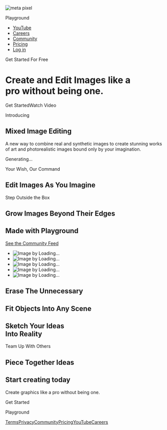 ![meta pixel](https://www.facebook.com/tr?id=987513596183144&ev=PageView&noscript=1)

Playground

* [YouTube](https://www.youtube.com/@playgroundai)
* [Careers](https://www.mightyapp.com/jobs)
* [Community](https://www.mightyapp.com/feed)
* [Pricing](https://www.mightyapp.com/pricing)
* [Log in](https://www.mightyapp.com/login)

Get Started For Free

Create and Edit Images like a  
pro without being one.
======================================================

Get StartedWatch Video

Introducing

Mixed Image Editing
-------------------

A new way to combine real and synthetic images to create stunning works of art and photorealistic images bound only by your imagination.

Generating...

Your Wish, Our Command

Edit Images As You Imagine
--------------------------

Step Outside the Box

Grow Images Beyond Their Edges
------------------------------

Made with Playground
--------------------

[See the Community Feed](https://www.mightyapp.com/feed)

* ![Image by Loading...](/_next/image?url=https%3A%2F%2Fstorage.googleapis.com%2Fpai-images%2F62e5a9e96456410196ab9b2015dad3a1.jpeg&w=750&q=75)
* ![Image by Loading...](/_next/image?url=https%3A%2F%2Fstorage.googleapis.com%2Fpai-images%2F3fe82af1c0e741f9927a2a9f28acbb74.jpeg&w=750&q=75)
* ![Image by Loading...](/_next/image?url=https%3A%2F%2Fstorage.googleapis.com%2Fpai-images%2Fb924aea853274669b11dbbc5007fc032.jpeg&w=750&q=75)
* ![Image by Loading...](/_next/image?url=https%3A%2F%2Fstorage.googleapis.com%2Fpai-images%2F1be0549cfbde4feb8e232c26482409f7.jpeg&w=750&q=75)
* ![Image by Loading...](/_next/image?url=https%3A%2F%2Fstorage.googleapis.com%2Fpai-images%2Fb46871890c7040a989c4c9fd9e5627f3.jpeg&w=750&q=75)

Erase The Unnecessary
---------------------

Fit Objects Into Any Scene
--------------------------

Sketch Your Ideas  
Into Reality
--------------------------------

Team Up With Others

Piece Together Ideas
--------------------

Start creating today
--------------------

Create graphics like a pro without being one.

Get Started

Playground

[Terms](https://www.mightyapp.com/terms)[Privacy](https://www.mightyapp.com/privacy)[Community](https://www.mightyapp.com/feed)[Pricing](https://www.mightyapp.com/pricing)[YouTube](https://www.youtube.com/@playgroundai)[Careers](https://www.mightyapp.com/jobs)